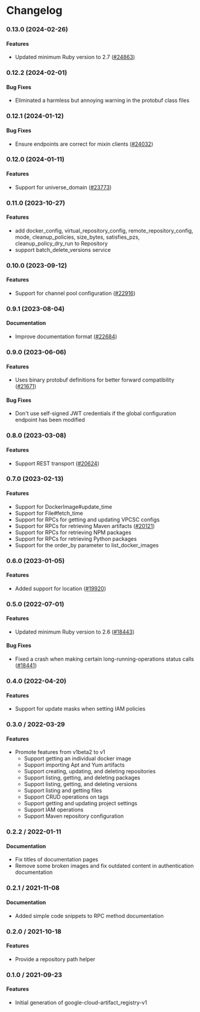 # Changelog

### 0.13.0 (2024-02-26)

#### Features

* Updated minimum Ruby version to 2.7 ([#24863](https://github.com/googleapis/google-cloud-ruby/issues/24863)) 

### 0.12.2 (2024-02-01)

#### Bug Fixes

* Eliminated a harmless but annoying warning in the protobuf class files 

### 0.12.1 (2024-01-12)

#### Bug Fixes

* Ensure endpoints are correct for mixin clients ([#24032](https://github.com/googleapis/google-cloud-ruby/issues/24032)) 

### 0.12.0 (2024-01-11)

#### Features

* Support for universe_domain ([#23773](https://github.com/googleapis/google-cloud-ruby/issues/23773)) 

### 0.11.0 (2023-10-27)

#### Features

* add docker_config, virtual_repository_config, remote_repository_config, mode, cleanup_policies, size_bytes, satisfies_pzs, cleanup_policy_dry_run to Repository 
* support batch_delete_versions service 

### 0.10.0 (2023-09-12)

#### Features

* Support for channel pool configuration ([#22916](https://github.com/googleapis/google-cloud-ruby/issues/22916)) 

### 0.9.1 (2023-08-04)

#### Documentation

* Improve documentation format ([#22684](https://github.com/googleapis/google-cloud-ruby/issues/22684)) 

### 0.9.0 (2023-06-06)

#### Features

* Uses binary protobuf definitions for better forward compatibility ([#21671](https://github.com/googleapis/google-cloud-ruby/issues/21671)) 
#### Bug Fixes

* Don't use self-signed JWT credentials if the global configuration endpoint has been modified 

### 0.8.0 (2023-03-08)

#### Features

* Support REST transport ([#20624](https://github.com/googleapis/google-cloud-ruby/issues/20624)) 

### 0.7.0 (2023-02-13)

#### Features

* Support for DockerImage#update_time 
* Support for File#fetch_time 
* Support for RPCs for getting and updating VPCSC configs 
* Support for RPCs for retrieving Maven artifacts ([#20121](https://github.com/googleapis/google-cloud-ruby/issues/20121)) 
* Support for RPCs for retrieving NPM packages 
* Support for RPCs for retrieving Python packages 
* Support for the order_by parameter to list_docker_images 

### 0.6.0 (2023-01-05)

#### Features

* Added support for location ([#19920](https://github.com/googleapis/google-cloud-ruby/issues/19920)) 

### 0.5.0 (2022-07-01)

#### Features

* Updated minimum Ruby version to 2.6 ([#18443](https://github.com/googleapis/google-cloud-ruby/issues/18443)) 
#### Bug Fixes

* Fixed a crash when making certain long-running-operations status calls ([#18441](https://github.com/googleapis/google-cloud-ruby/issues/18441)) 

### 0.4.0 (2022-04-20)

#### Features

* Support for update masks when setting IAM policies

### 0.3.0 / 2022-03-29

#### Features

* Promote features from v1beta2 to v1
  * Support getting an individual docker image
  * Support importing Apt and Yum artifacts
  * Support creating, updating, and deleting repositories
  * Support listing, getting, and deleting packages
  * Support listing, getting, and deleting versions
  * Support listing and getting files
  * Support CRUD operations on tags
  * Support getting and updating project settings
  * Support IAM operations
  * Support Maven repository configuration

### 0.2.2 / 2022-01-11

#### Documentation

* Fix titles of documentation pages
* Remove some broken images and fix outdated content in authentication documentation

### 0.2.1 / 2021-11-08

#### Documentation

* Added simple code snippets to RPC method documentation

### 0.2.0 / 2021-10-18

#### Features

* Provide a repository path helper

### 0.1.0 / 2021-09-23

#### Features

* Initial generation of google-cloud-artifact_registry-v1

